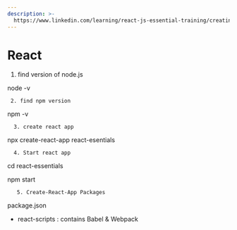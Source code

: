 ```yaml
---
description: >-
  https://www.linkedin.com/learning/react-js-essential-training/creating-react-elements
---
```


# React

1. find version of node.js

node -v 

     2. find npm version

npm -v 

      3. create react app

npx create-react-app react-esentials

      4. Start react app

cd react-essentials

npm start

       5. Create-React-App Packages

package.json 

* react-scripts : contains Babel & Webpack





